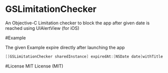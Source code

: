 GSLimitationChecker
===================

An Objective-C Limitation checker to block the app after given date is reached using UIAlertView (for iOS)


#Example

The given Example expire directly after launching the app
```Objective-C
[[GSLimitationChecker sharedInstance] expiredAt:[NSDate date]withTitle:@"Expired" withMessage:@"This is the expire text!"];
```

#License
MIT License (MIT)